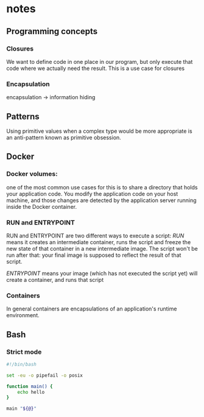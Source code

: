 # notes
## Programming concepts
### Closures
We want to define code in one place in our program, but only execute
that code where we actually need the result.  This is a use case for
closures

### Encapsulation
encapsulation -> information hiding

## Patterns
Using primitive values when a complex type would be more appropriate is
an anti-pattern known as primitive obsession.

## Docker
### Docker volumes:
one of the most common use cases for this is to share a directory that
holds your application code. You modify the application code on your
host machine, and those changes are detected by the application server
running inside the Docker container.

### RUN and ENTRYPOINT
RUN and ENTRYPOINT are two different ways to execute a script:
*RUN* means it creates an intermediate container, runs the script and
freeze the new state of that container in a new intermediate image. The
script won't be run after that: your final image is supposed to reflect
the result of that script.

*ENTRYPOINT* means your image (which has not executed the script yet) will
create a container, and runs that script

### Containers
In general containers are encapsulations of an application's runtime
environment.

## Bash
### Strict mode
```bash
#!/bin/bash

set -eu -o pipefail -o posix

function main() {
    echo hello
}

main "${@}"
```
